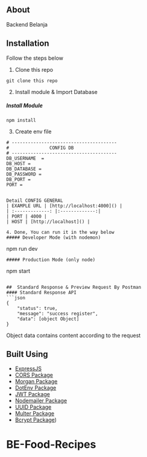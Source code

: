 ## About
Backend Belanja 

## Installation

Follow the steps below

1. Clone this repo
```
git clone this repo
```

2. Install module & Import Database
##### Install Module
```
npm install
```

3. Create env file
```
# ---------------------------------------
#               CONFIG DB
# ---------------------------------------
DB_USERNAME  = 
DB_HOST = 
DB_DATABASE = 
DB_PASSWORD = 
DB_PORT = 
PORT = 


Detail CONFIG GENERAL
| EXAMPLE URL | [http://localhost:4000]() |
| :-------------: |:-------------:|
| PORT | 4000 |
| HOST | [http://localhost]() |

4. Done, You can run it in the way below
##### Developer Mode (with nodemon)
```
npm run dev
```
##### Production Mode (only node)
```
npm start
```

##  Standard Response & Preview Request By Postman
#### Standard Response API
```json
{
    "status": true,
    "message": "success register",
    "data": [object Object]
}
```
Object data contains content according to the request

##  Built Using

- [ExpressJS](https://expressjs.com)
- [CORS Package](https://www.npmjs.com/package/cors)
- [Morgan Package](https://www.npmjs.com/package/morgan)
- [DotEnv Package](https://www.npmjs.com/package/dotenv)
- [JWT Package](https://www.npmjs.com/package/jsonwebtoken)
- [Nodemailer Package](https://www.npmjs.com/package/nodemailer)
- [UUID Package](https://www.npmjs.com/package/uuid)
- [Multer Package](https://www.npmjs.com/package/multer)
- [Bcrypt Package](https://www.npmjs.com/package/bcrypt))
# BE-Food-Recipes
